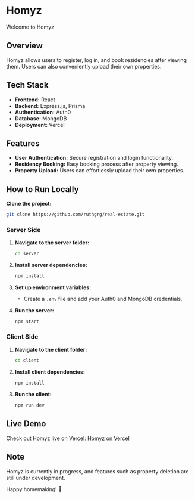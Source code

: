 # Homyz

Welcome to Homyz

## Overview

Homyz allows users to register, log in, and book residencies after viewing them. Users can also conveniently upload their own properties.

## Tech Stack

- **Frontend:** React
- **Backend:** Express.js, Prisma
- **Authentication:** Auth0
- **Database:** MongoDB
- **Deployment:** Vercel

## Features

- **User Authentication:** Secure registration and login functionality.
- **Residency Booking:** Easy booking process after property viewing.
- **Property Upload:** Users can effortlessly upload their own properties.

## How to Run Locally

**Clone the project:**

```bash
git clone https://github.com/ruthgrg/real-estate.git
```

### Server Side

1. **Navigate to the server folder:**

   ```bash
   cd server
   ```

2. **Install server dependencies:**

   ```bash
   npm install
   ```

3. **Set up environment variables:**

   - Create a `.env` file and add your Auth0 and MongoDB credentials.

4. **Run the server:**
   ```bash
   npm start
   ```

### Client Side

1. **Navigate to the client folder:**

   ```bash
   cd client
   ```

2. **Install client dependencies:**

   ```bash
   npm install
   ```

3. **Run the client:**
   ```bash
   npm run dev
   ```

## Live Demo

Check out Homyz live on Vercel: [Homyz on Vercel](https://real-estate-psi-umber.vercel.app/)

## Note

Homyz is currently in progress, and features such as property deletion are still under development.

Happy homemaking! 🏡
